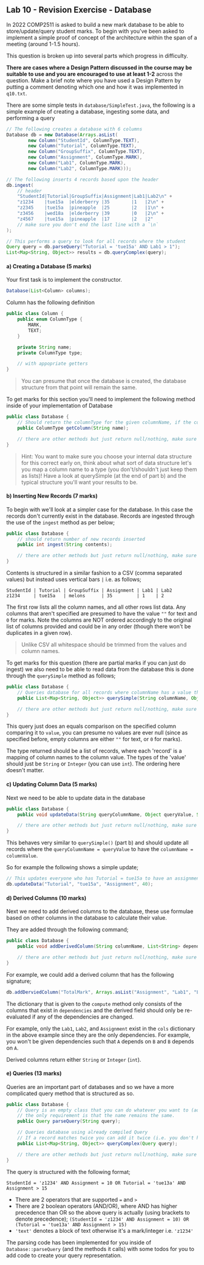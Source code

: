 ## Lab 10 - Revision Exercise - Database

In 2022 COMP2511 is asked to build a new mark database to be able to store/update/query student marks.  To begin with you've been asked to implement a simple proof of concept of the architecture within the span of a meeting (around 1-1.5 hours).

This question is broken up into several parts which progress in difficulty.

**There are cases where a Design Pattern discussed in the course may be suitable to use and you are encouraged to use at least 1-2** across the question.  Make a brief note where you have used a Design Pattern by putting a comment denoting which one and how it was implemented in `q10.txt`.

There are some simple tests in `database/SimpleTest.java`, the following is a simple example of creating a database, ingesting some data, and performing a query

```java
// The following creates a database with 6 columns
Database db = new Database(Arrays.asList(
        new Column("StudentId", ColumnType.TEXT),
        new Column("Tutorial", ColumnType.TEXT),
        new Column("GroupSuffix", ColumnType.TEXT),
        new Column("Assignment", ColumnType.MARK),
        new Column("Lab1", ColumnType.MARK),
        new Column("Lab2", ColumnType.MARK)));

// The following inserts 4 records based upon the header
db.ingest(
    // header
    "StudentId|Tutorial|GroupSuffix|Assignment|Lab1|Lab2\n" +
    "z1234    |tue15a  |elderberry |35        |1   |2\n" +
    "z2345    |tue15a  |pineapple  |25        |2   |1\n" +
    "z3456    |wed18a  |elderberry |39        |0   |2\n" +
    "z4567    |tue15a  |pineapple  |17        |2   |2"
    // make sure you don't end the last line with a `\n`
);

// This performs a query to look for all records where the student 
Query query = db.parseQuery("Tutorial = 'tue15a' AND Lab1 > 1");
List<Map<String, Object>> results = db.queryComplex(query);
```

#### a) Creating a Database (5 marks)

Your first task is to implement the constructor.

```java
Database(List<Column> columns);
```

Column has the following definition

```java
public class Column {
    public enum ColumnType {
        MARK,
        TEXT;
    }

    private String name;
    private ColumnType type;

    // with appopriate getters
}
```

> You can presume that once the database is created, the database structure from that point will remain the same.

To get marks for this section you'll need to implement the following method inside of your implementation of Database

```java
public class Database {
    // Should return the columnType for the given columnName, if the column doesn't exist it should return null.
    public ColumnType getColumn(String name);

    // there are other methods but just return null/nothing, make sure the code still compiles!
}
```

> Hint: You want to make sure you choose your internal data structure for this correct early on, think about what sort of data structure let's you map a column name to a type (you don't/shouldn't just keep them as lists)!  Have a look at querySimple (at the end of part b) and the typical structure you'll want your results to be.

#### b) Inserting New Records (7 marks)

To begin with we'll look at a simpler case for the database.  In this case the records don't currently exist in the database.  Records are ingested through the use of the `ingest` method as per below;

```java
public class Database {
    // should return number of new records inserted
    public int ingest(String contents);

    // there are other methods but just return null/nothing, make sure the code still compiles!
}
```

Contents is structured in a similar fashion to a CSV (comma separated values) but instead uses vertical bars `|` i.e. as follows;

```csv
StudentId | Tutorial | GroupSuffix | Assignment | Lab1 | Lab2
z1234     | tue15a   | melons      | 35         | 1    | 2
```

The first row lists all the column names, and all other rows list data.  Any columns that aren't specified are presumed to have the value `""` for text and `0` for marks.  Note the columns are NOT ordered accordingly to the original list of columns provided and could be in any order (though there won't be duplicates in a given row).  

> Unlike CSV all whitespace should be trimmed from the values and column names.

To get marks for this question (there are partial marks if you can just do ingest) we also need to be able to read data from the database this is done through the `querySimple` method as follows;

```java
public class Database {
    // Queries database for all records where columnName has a value that .equals() value.
    public List<Map<String, Object>> querySimple(String columnName, Object value);

    // there are other methods but just return null/nothing, make sure the code still compiles!
}
```

This query just does an equals comparison on the specified column comparing it to `value`, you can presume no values are ever null (since as specified before, empty columns are either `""` for text, or `0` for marks).

The type returned should be a list of records, where each 'record' is a mapping of column names to the column value.  The types of the 'value' should just be `String` or `Integer` (you can use `int`).  The ordering here doesn't matter.

#### c) Updating Column Data (5 marks)

Next we need to be able to update data in the database

```java
public class Database {
    public void updateData(String queryColumnName, Object queryValue, String columnName, Object columnValue);

    // there are other methods but just return null/nothing, make sure the code still compiles!
}
```

This behaves very similar to `querySimple()` (part b) and should update all records where the `queryColumnName = queryValue` to have the `columnName = columnValue`.

So for example the following shows a simple update;

```java
// This updates everyone who has Tutorial = tue15a to have an assignment mark of 40.
db.updateData("Tutorial", "tue15a", "Assignment", 40);
```

#### d) Derived Columns (10 marks)

Next we need to add derived columns to the database, these use formulae based on other columns in the database to calculate their value.

They are added through the following command;

```java
public class Database {
    public void addDerivedColumn(String columnName, List<String> dependencies, Function<Map<String, Object>, Object> compute);

    // there are other methods but just return null/nothing, make sure the code still compiles!
}
```

For example, we could add a derived column that has the following signature;

```java
db.addDerviedColumn("TotalMark", Arrays.asList("Assignment", "Lab1", "Lab2"), (cols) -> (int)cols.get("Lab1") + (int)cols.get("Lab2") + (int)cols.get("Assignment"));
```

The dictionary that is given to the `compute` method only consists of the columns that exist in `dependencies` and the derived field should only be re-evaluated if any of the dependencies are changed.

For example, only the `Lab1`, `Lab2`, and `Assignment` exist in the `cols` dictionary in the above example since they are the only dependencies.  For example, you won't be given dependencies such that `A` depends on `B` and `B` depends on `A`.

Derived columns return either `String` or `Integer` (`int`).

#### e) Queries (13 marks)

Queries are an important part of databases and so we have a more complicated query method that is structured as so.

```java
public class Database {
    // Query is an empty class that you can do whatever you want to (add subclasses/methods/whatever)
    // the only requirement is that the name remains the same.
    public Query parseQuery(String query);

    // Queries database using already compiled Query
    // If a record matches twice you can add it twice (i.e. you don't have to handle distinct)
    public List<Map<String, Object>> queryComplex(Query query);

    // there are other methods but just return null/nothing, make sure the code still compiles!
}
```

The query is structured with the following format;

```
StudentId = 'z1234' AND Assignment = 10 OR Tutorial = 'tue13a' AND Assignment > 15
```

- There are 2 operators that are supported `=` and `>`
- There are 2 boolean operators (AND/OR), where AND has higher precedence than OR so the above query is actually (using brackets to denote precedence); `(StudentId = 'z1234' AND Assignment = 10) OR (Tutorial = 'tue13a' AND Assignment > 15)`
- `'text'` denotes a block of text otherwise it's a mark/integer i.e. `'z1234'`

The parsing code has been implemented for you inside of `Database::parseQuery` (and the methods it calls) with some todos for you to add code to create your query representation.
